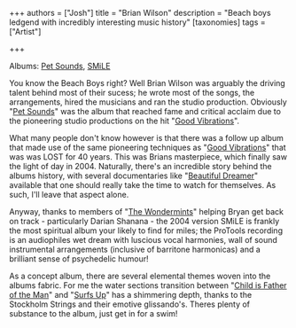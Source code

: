 +++
authors = ["Josh"]
title = "Brian Wilson"
description = "Beach boys ledgend with incredibly interesting music history"
[taxonomies]
tags = ["Artist"]

+++

Albums: [Pet Sounds](https://youtube.com/playlist?list=PLj5TmO4kroQH4XM8P3JavV0p7Gtnno1E2&si=s1o2VfbFTFdpBE8A), [SMiLE](https://youtube.com/playlist?list=PLhinduWcIKtFcHEDIQPXXdbFGT8gxTKF1&si=rPcZTkaZfCu9TkGv)

You know the Beach Boys right? Well Brian Wilson was arguably the driving talent behind most of their sucess; he wrote most of the songs, the arrangements, hired the musicians and ran the studio production. Obviously "[Pet Sounds](https://youtube.com/playlist?list=PLj5TmO4kroQH4XM8P3JavV0p7Gtnno1E2&si=s1o2VfbFTFdpBE8A)" was the album that reached fame and critical acclaim due to the pioneering studio productions on the hit "[Good Vibrations](https://youtu.be/apBWI6xrbLY?si=kOLkjBi9cSyXYpMj)".

What many people don't know however is that there was a follow up album that made use of the same pioneering techniques as "[Good Vibrations](https://youtu.be/apBWI6xrbLY?si=kOLkjBi9cSyXYpMj)" that was was LOST for 40 years. This was Brians masterpiece, which finally saw the light of day in 2004. Naturally, there's an incredible story behind the albums history, with several documentaries like "[Beautiful Dreamer](https://www.youtube.com/watch?v=JETqt5e5OQQ)" available that one should really take the time to watch for themselves. As such, I'll leave that aspect alone. 

Anyway, thanks to members of "[The Wondermints](https://www.youtube.com/watch?v=-9K-YmhCmlA)" helping Bryan get back on track - particularly Darian Shanana - the 2004 version SMiLE is frankly the most spiritual album your likely to find for miles; the ProTools recording is an audiophiles wet dream with luscious vocal harmonies, wall of sound instrumental arrangements (inclusive of barritone harmonicas) and a brilliant sense of psychedelic humour! 

As a concept album, there are several elemental themes woven into the albums fabric. For me the water sections transition between "[Child is Father of the Man](https://www.youtube.com/watch?v=MCoweCaRn5U&list=OLAK5uy_mR9pK5phEHUR__YHG9xj4rgPwzmDQpKt4&index=9)" and "[Surfs Up](https://www.youtube.com/watch?v=MCoweCaRn5U&list=OLAK5uy_mR9pK5phEHUR__YHG9xj4rgPwzmDQpKt4&index=9)" has a shimmering depth, thanks to the Stockholm Strings and their emotive glissando's. Theres plenty of substance to the album, just get in for a swim!